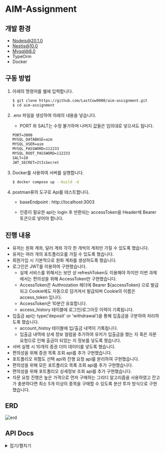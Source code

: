 # AIM-Assignment

## 개발 환경

- Nodejs@20.1.0
- Nestjs@10.0
- Mysql@8.0
- TypeOrm
- Docker

## 구동 방법

1. 아래의 명령어를 쉘에 입력합니다.

   ```bash
   $ git clone https://github.com/LastCow9000/aim-assignment.git
   $ cd aim-assignment
   ```

2. .env 파일을 생성하여 아래의 내용을 넣습니다.
   - PORT 와 SALT는 수정 불가하며 나머지 값들은 임의대로 넣으셔도 됩니다.
   ```txt
   PORT=3000
   MYSQL_DATABASE=aim
   MYSQL_USER=aim
   MYSQL_PASSWORD=112233
   MYSQL_ROOT_PASSWORD=112233
   SALT=10
   JWT_SECRET=ItIsSecret
   ```
3. Docker를 사용하여 서버를 실행합니다.
   ```bash
   $ docker compose up --build -d
   ```
4. postman류의 도구로 Api를 테스트합니다.

   - baseEndpoint : http://localhost:3003

   - 인증이 필요한 api는 login 후 반환되는 accessToken을 Header에 Bearer 토큰으로 넣어야 합니다.

## 진행 내용

- 유저는 원화 계좌, 달러 계좌 각각 한 개씩의 계좌만 가질 수 있도록 했습니다.
- 유저는 여러 개의 포트폴리오를 가질 수 있도록 했습니다.
- 회원가입 시 기본적으로 원화 계좌를 생성하도록 했습니다.
- 로그인은 JWT를 이용하여 구현했습니다.
  - 실제 서비스를 위해서는 보안 상 refreshToken도 이용해야 하지만 이번 과제에서는 편의성을 위해 AccessToken만 구현했습니다.
  - AccessToken은 Authrozation 헤더에 Bearer ${accessToken} 으로 발급되고 Cookie에도 자동으로 담겨져서 발급되며 Cookie의 이름은 access_token 입니다.
  - AccessToken은 10분간 유효합니다.
  - access_history 테이블에 로그인/로그아웃 이력이 기록됩니다.
- 입출금 api는 type('deposit' or 'withdrawal')을 통해 입출금을 구분하여 처리하도록 했습니다.
  - account_histoy 테이블에 입/출금 내역이 기록됩니다.
  - 입출금 내역에 상세 정보 컬럼을 추가하여 유저가 입출금을 했는 지 혹은 자문 요청으로 인해 출금이 되었는 지 정보를 넣도록 했습니다.
- 서버 실행 시 10개의 증권 더미 데이터를 넣도록 했습니다.
- 편의성을 위해 증권 목록 조회 api를 추가 구현했습니다.
- 포트폴리오 위험도 선택 api와 진행 요청 api를 분리하여 구현했습니다.
- 편의성을 위해 모든 포트폴리오 목록 조회 api를 추가 구현했습니다.
- 편의성을 위해 포트폴리오 상세정보 조회 api를 추가 구현했습니다.
- 자문 요청 진행은 높은 가격으로 먼저 구매하는 그리디 알고리즘을 사용하였고 잔고가 충분하다면 최소 5개 이상의 종목을 구매할 수 있도록 분산 투자 방식으로 구현했습니다.

## ERD

![erd](https://github.com/user-attachments/assets/3a044069-fd08-48ae-a1e5-d06bdf4f06c9)

## API Docs

<details>
<summary>접기/펼치기</summary>

### 회원가입

- POST /api/v1/users
- Body
  - userId: 회원 아이디
  - password: 비밀번호
  - name: 이름
  - ex) {userId: "testUser", password:"1234", name:"Tim"}

#### Reponse

##### status code: 201

##### Body:

```json
  {
      "success": 성공 여부,
      "data": {
          "id": User PK
      }
  }
```

##### 응답 예시:

```json
{
  "success": true,
  "data": {
    "id": 2
  }
}
```

<br/>

### 로그인

- GET /api/v1/users/login
- Body
  - userId: 회원 아이디
  - password: 비밀번호
  - ex) {userId: "testUser", password:"1234"}

#### Response

##### status code: 201

##### Header:

```http
Authorization: Bearer ${Access Token}
Set-Cookie: access_token=${Access Token}; HttpOnly;
```

##### Body:

```json
{
    "success": 성공 여부,
    "data": {
        "accessToken": Access Token
    }
}
```

##### 응답 예시:

```json
{
  "success": true,
  "data": {
    "accessToken": "eyJhbGciOiJIUzI1NiIsInR5cCI6IkpXVCJ9.eyJpZCI6MSwidXNlcklkIjoiZGlkZGlkdGpzdGpzIiwibmFtZSI6IlNZUyIsImlhdCI6MTczNDY0NTYxMywiZXhwIjoxNzM0NjQ2MjEzfQ.d0G-s266_46Wt5nPGQo3pBftGyiEvE6NnnJwZUTtpZM"
  }
}
```

<br/>

### 잔고 조회 (인증된 유저만 사용 가능)

- GET /api/v1/accounts/:account_type
- Parameters
  - account_type: 계좌 타입
    - enum: ['krw', 'usd']
  - ex) /accounts/krw

#### Reponse

##### status code: 200

##### Body:

```json
{
  "success": 성공 여부,
  "data": {
    "amount": 잔고
  }
}
```

##### 응답 예시:

```json
{
  "success": true,
  "data": {
    "amount": 10000
  }
}
```

<br/>

### 입출금 (인증된 유저만 사용 가능)

- PATCH /api/v1/accounts
- Body
  - accountType: 계좌 타입
    - enum: ['krw', 'usd']
  - transactionType: 거래 종류
    - enum: ['deposit', 'withdrawal']
  - amount: 거래 금액
  - ex) {"accountType": "krw", "transactionType": "deposit", "amount": 3000000}

#### Reponse

##### status code: 200

##### Body:

```json
{
    "success": 성공 여부
}
```

##### 응답 예시:

```json
{
  "success": true
}
```

<br/>

### 증권 등록

- POST /api/v1/stocks
- Body
  - code: 증권 코드
  - name: 증권명
  - price: 증권 가격
  - ex) {"code": "SOXL", "name": "반도체 3배 레버리지", "price": 300000}

#### Reponse

##### status code: 201

##### Body:

```json
{
    "success": 성공 여부,
    "data": {
        "id": 증권 PK
    }
}
```

##### 응답 예시:

```json
{
  "success": true,
  "data": {
    "id": 12
  }
}
```

<br/>

### 증권 목록 조회

- GET /api/v1/stocks

#### Reponse

##### status code: 200

##### Body:

```json
{
    "success": 성공 여부,
    "data": Array<{
        "id": 증권 PK,
        "createdAt": 생성 날짜,
        "updatedAt": 수정 날짜,
        "code": 증권 코드,
        "name": 증권명,
        "price": 증권 가격
      }>
}
```

##### 응답 예시:

```json
{
  "success": true,
  "data": [
    {
      "id": 1,
      "createdAt": "2024-12-19T18:34:27.615Z",
      "updatedAt": "2024-12-19T18:34:27.615Z",
      "code": "sa123",
      "name": "삼성전자",
      "price": 90000
    },
    {
      "id": 2,
      "createdAt": "2024-12-19T18:34:27.621Z",
      "updatedAt": "2024-12-19T18:34:27.621Z",
      "code": "sk456",
      "name": "SK하이닉스",
      "price": 200000
    }
  ]
}
```

### 증권 가격 수정

- PATCH /api/v1/stocks/:stock_code
- Parameters
  - stock_code: 증권코드
  - ex) /stocks/tsla
- Body
  - price: 수정 가격
  - ex) { "price": 3400 }

#### Reponse

##### status code: 200

##### Body:

```json
{
    "success": 성공 여부
}
```

##### 응답 예시:

```json
{
  "success": true
}
```

<br/>

### 증권 삭제

- DELETE /api/v1/stocks/:stock_code
- Parameters
  - stock_code: 증권코드
  - ex) /stocks/tsla

#### Reponse

##### status code: 200

##### Body:

```json
{
    "success": 성공 여부
}
```

##### 응답 예시:

```json
{
  "success": true
}
```

<br/>

### 포트폴리오 위험도 선택 (인증된 유저만 사용 가능)

- POST /api/v1/portfolios
- Body
  - riskType: 위험도
    - enum: ['aggressive', 'moderate']
  - ex) { "riskType": "aggressive" }

#### Reponse

##### status code: 201

##### Body:

```json
{
    "success": 성공 여부,
    "data": {
        "id": 포트폴리오 PK
    }
}
```

##### 응답 예시:

```json
{
  "success": true,
  "data": {
    "id": 3
  }
}
```

<br/>

### 자문 진행 요청 (인증된 유저만 사용 가능)

- POST /api/v1/portfolios/:portfolio_id/execute
- Parameters
  - portfolio_id: 포트폴리오 PK
  - ex) /portfolios/7/execute

#### Reponse

##### status code: 201

##### Body:

```json
{
    "success": 성공 여부
}
```

##### 응답 예시:

```json
{
  "success": true
}
```

### 모든 포트폴리오 리스트 조회 (인증된 유저만 사용 가능)

- GET /api/v1/portfolios

#### Reponse

##### status code: 200

##### Body:

```json
{
  "success": true,
  "data": Array<{
      "id": 포트폴리오 PK,
      "createdAt": 생성 날짜,
      "updatedAt": 수정 날짜,
      "riskType": 위험도,
      "isProgressed": 자문 요청 진행 여부
  }>
}
```

##### 응답 예시:

```json
{
  "success": true,
  "data": [
    {
      "id": 2,
      "createdAt": "2024-12-20T04:06:21.175Z",
      "updatedAt": "2024-12-20T04:06:45.000Z",
      "riskType": "aggressive",
      "isProgressed": true
    },
    {
      "id": 3,
      "createdAt": "2024-12-20T04:06:23.177Z",
      "updatedAt": "2024-12-20T04:07:48.000Z",
      "riskType": "aggressive",
      "isProgressed": true
    }
  ]
}
```

<br/>

### 포트폴리오 상세 정보 조회 (인증된 유저만 사용 가능)

- GET /api/v1/portfolios/:portfolio_id
- Parameters
  - portfolio_id: 포트폴리오 PK
  - ex) /portfolios/6

#### Reponse

##### status code: 200

##### Body:

```json
{
  "success": 성공 여부,
  "data": Array<{
      "code": 증권 코드,
      "name": 증권명,
      "quantity": 보유 수량,
      "purchasePrice": 1주당 구입 가격,
      "purchaseDate": 구매 날짜
  }>
}
```

##### 응답 예시:

```json
{
  "success": true,
  "data": [
    {
      "code": "hd123",
      "name": "HD현대일렉트릭",
      "quantity": 3,
      "purchasePrice": 390000,
      "purchaseDate": "2024-12-20T07:47:11.131Z"
    },
    {
      "code": "lg123",
      "name": "LG에너지솔루션",
      "quantity": 1,
      "purchasePrice": 300000,
      "purchaseDate": "2024-12-20T07:47:11.140Z"
    }
  ]
}
```

  </details>
